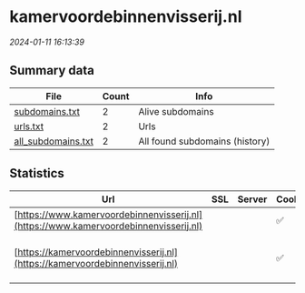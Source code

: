 # kamervoordebinnenvisserij.nl
*2024-01-11 16:13:39*
## Summary data
| File       | Count | Info |
|------------|-------|------|
|[subdomains.txt](/data/kamervoordebinnenvisserij.nl/subdomains.txt)|2|Alive subdomains|
|[urls.txt](/data/kamervoordebinnenvisserij.nl/urls.txt)|2|Urls|
|[all_subdomains.txt](/data/kamervoordebinnenvisserij.nl/all_subdomains.txt)|2|All found subdomains (history)|
## Statistics
| Url | SSL | Server | Cookie | HSTS | CSP | XFO | XXP | RP | Tech |Title |
|------------|-------|------|------|------|------|------|------|------|------|------|
|[https://www.kamervoordebinnenvisserij.nl](https://www.kamervoordebinnenvisserij.nl)| ||:white_check_mark: |:white_check_mark: |:warning: |:white_check_mark: |:white_check_mark: |:white_check_mark: |HSTS||
|[https://kamervoordebinnenvisserij.nl](https://kamervoordebinnenvisserij.nl)| ||:white_check_mark: |:white_check_mark: |:warning: |:white_check_mark: |:white_check_mark: |:white_check_mark: |Apache Tomcat Fo...|Kamer voor de Bi...|